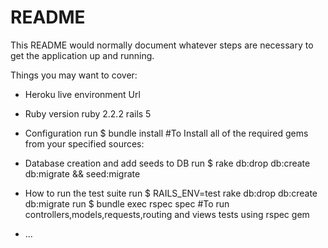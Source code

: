 # README

This README would normally document whatever steps are necessary to get the
application up and running.

Things you may want to cover:
* Heroku live environment Url
  
* Ruby version
  ruby 2.2.2
  rails 5

* Configuration
  run $ bundle install #To Install all of the required gems from your specified sources:

* Database creation and add seeds to DB
  run $ rake db:drop db:create db:migrate && seed:migrate

* How to run the test suite
  run $ RAILS_ENV=test rake db:drop db:create db:migrate
  run $ bundle exec rspec spec #To run controllers,models,requests,routing and views tests using rspec gem  
* ...

